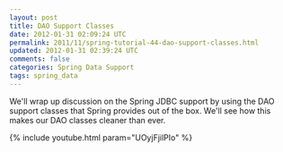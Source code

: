 ```yaml
---           
layout: post
title: DAO Support Classes
date: 2012-01-31 02:09:24 UTC
permalink: 2011/11/spring-tutorial-44-dao-support-classes.html
updated: 2012-01-31 02:39:24 UTC
comments: false
categories: Spring Data Support
tags: spring_data
---
```


We'll wrap up discussion on the Spring JDBC support by using the DAO support classes that Spring provides out of the box. We'll see how this makes our DAO classes cleaner than ever.

{% include youtube.html param="UOyjFjilPIo" %}